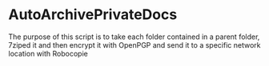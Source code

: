# AutoArchivePrivateDocs
The purpose of this script is to take each folder contained in a parent folder, 7ziped it and then encrypt it with OpenPGP and send it to a specific network location with Robocopie
